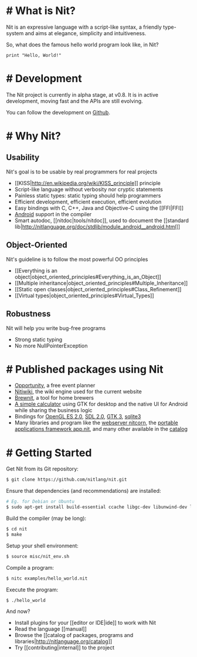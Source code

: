 # # What is Nit?

Nit is an expressive language with a script-like syntax, a friendly type-system and aims at elegance, simplicity and intuitiveness.

So, what does the famous hello world program look like, in Nit?

~~~
print "Hello, World!"
~~~

# # Development

The Nit project is currently in alpha stage, at v0.8. It is in active development, moving fast and the APIs are still evolving.

You can follow the development on [Github](https://github.com/nitlang/nit/).

# # Why Nit?

## Usability
Nit's goal is to be usable by real programmers for real projects

* [[KISS|http://en.wikipedia.org/wiki/KISS_principle]] principle
* Script-like language without verbosity nor cryptic statements
* Painless static types: static typing should help programmers
* Efficient development, efficient execution, efficient evolution
* Easy bindings with C, C++, Java and Objective-C using the [[FFI|FFI]]
* [Android](http://nitlanguage.org/doc/stdlib/module_android__android.html) support in the compiler
* Smart autodoc, [[nitdoc|tools/nitdoc]], used to document the [[standard lib|http://nitlanguage.org/doc/stdlib/module_android__android.html]]

## Object-Oriented

Nit's guideline is to follow the most powerful OO principles

* [[Everything is an object|object_oriented_principles#Everything_is_an_Object]]
* [[Multiple inheritance|object_oriented_principles#Multiple_Inheritance]]
* [[Static open classes|object_oriented_principles#Class_Refinement]]
* [[Virtual types|object_oriented_principles#Virtual_Types]]

## Robustness

Nit will help you write bug-free programs

* Strong static typing
* No more NullPointerException

# # Published packages using Nit

* [Opportunity](catalog/p/opportunity.html), a free event planner
* [Nitiwiki](catalog/p/nitiwiki.html), the wiki engine used for the current website
* [Brewnit](catalog/p/brewnit.html), a tool for home brewers
* [A simple calculator](catalog/p/calculator.html) using GTK for desktop and the native UI for Android while sharing the business logic
* Bindings for [OpenGL ES 2.0](catalog/p/glesv2.html), [SDL 2.0](catalog/p/sdl2.html), [GTK 3](catalog/p/gtk.html), [sqlite3](catalog/p/sqlite3.html)
* Many libraries and program like the [webserver nitcorn](catalog/p/nitcorn.html), the [portable applications framework app.nit](catalog/p/app.html), and many other available in the [catalog](catalog/)

# # Getting Started

Get Nit from its Git repository:

~~~sh
$ git clone https://github.com/nitlang/nit.git
~~~

Ensure that dependencies (and recommendations) are installed:

~~~sh
# Eg. for Debian or Ubuntu
$ sudo apt-get install build-essential ccache libgc-dev libunwind-dev libreadline-dev pkg-config
~~~

Build the compiler (may be long):

~~~sh
$ cd nit
$ make
~~~

Setup your shell environment:

~~~sh
$ source misc/nit_env.sh
~~~

Compile a program:

~~~sh
$ nitc examples/hello_world.nit
~~~

Execute the program:

~~~sh
$ ./hello_world
~~~

And now?

* Install plugins for your [[editor or IDE|ide]] to work with Nit
* Read the language [[manual]]
* Browse the [[catalog of packages, programs and libraries|http://nitlanguage.org/catalog]]
* Try [[contributing|internal]] to the project
